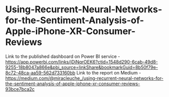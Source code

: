 # Using-Recurrent-Neural-Networks-for-the-Sentiment-Analysis-of-Apple-iPhone-XR-Consumer-Reviews

Link to the published dashboard on Power BI service - https://app.powerbi.com/links/jDjNqrOEK6?ctid=1548d290-6cab-49d8-9255-18b8047a866e&pbi_source=linkShare&bookmarkGuid=8b50f79e-8c72-48ca-aa59-562d733160bb
Link to the report on Medium - https://medium.com/@miracleuche_/using-recurrent-neural-networks-for-the-sentiment-analysis-of-apple-iphone-xr-consumer-reviews-93bce7bca2c
